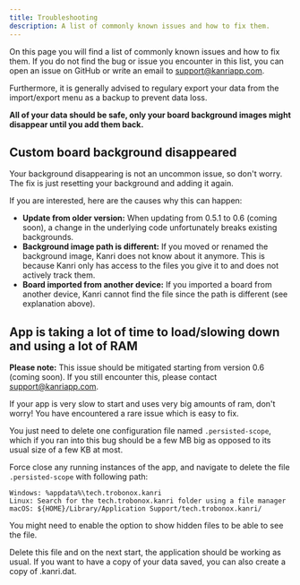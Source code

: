 ```yaml
---
title: Troubleshooting
description: A list of commonly known issues and how to fix them.
---
```


On this page you will find a list of commonly known issues and how to fix them.
If you do not find the bug or issue you encounter in this list, you can open an issue on GitHub or write an email to support@kanriapp.com.

Furthermore, it is generally advised to regulary export your data from the import/export menu as a backup to prevent data loss.

**All of your data should be safe, only your board background images might disappear until you add them back.**

## Custom board background disappeared

Your background disappearing is not an uncommon issue, so don't worry. The fix is just resetting your background and adding it again.

If you are interested, here are the causes why this can happen:
- **Update from older version:** When updating from 0.5.1 to 0.6 (coming soon), a change in the underlying code unfortunately breaks existing backgrounds. 
- **Background image path is different:** If you moved or renamed the background image, Kanri does not know about it anymore. This is because Kanri only has access to the files you give it to and does not actively track them.
- **Board imported from another device:** If you imported a board from another device, Kanri cannot find the file since the path is different (see explanation above).

## App is taking a lot of time to load/slowing down and using a lot of RAM

**Please note:** This issue should be mitigated starting from version 0.6 (coming soon). If you still encounter this, please contact support@kanriapp.com.

If your app is very slow to start and uses very big amounts of ram, don't worry! You have encountered a rare issue which is easy to fix.

You just need to delete one configuration file named `.persisted-scope`, which if you ran into this bug should be a few MB big as opposed to its usual size of a few KB at most.

Force close any running instances of the app, and navigate to delete the file `.persisted-scope` with following path:
```
Windows: %appdata%\tech.trobonox.kanri
Linux: Search for the tech.trobonox.kanri folder using a file manager
macOS: ${HOME}/Library/Application Support/tech.trobonox.kanri/
```

You might need to enable the option to show hidden files to be able to see the file.

Delete this file and on the next start, the application should be working as usual. If you want to have a copy of your data saved, you can also create a copy of .kanri.dat.
